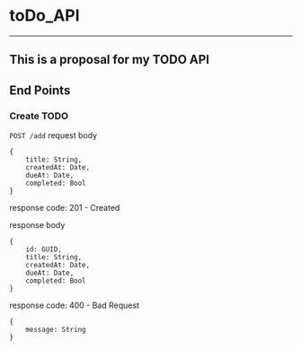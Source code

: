 # toDo_API
---
This is a proposal for my TODO API
--
## End Points

### Create TODO
`POST /add`
request body
```
{
    title: String,
    createdAt: Date,
    dueAt: Date,
    completed: Bool
}
```

response code:
    201 - Created

response body
```
{
    id: GUID,
    title: String,
    createdAt: Date,
    dueAt: Date,
    completed: Bool
}
```

response code:
    400 - Bad Request

```
{
    message: String
}
